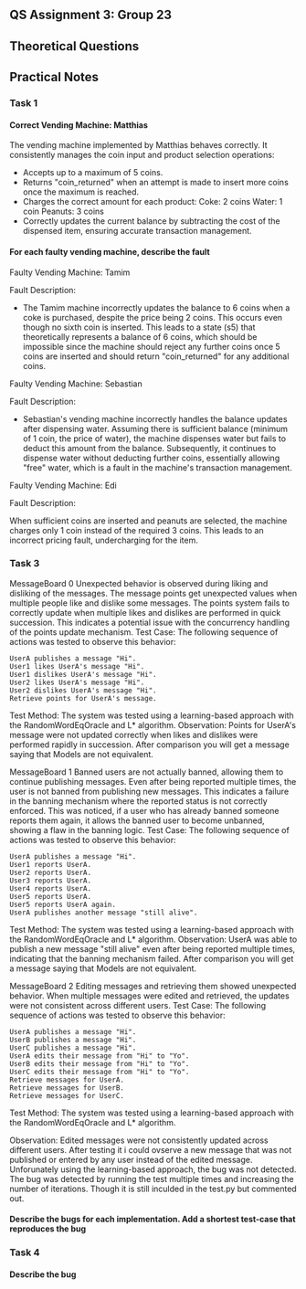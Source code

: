 ## QS Assignment 3: Group 23

## Theoretical Questions

## Practical Notes

### Task 1

#### Correct Vending Machine: Matthias
The vending machine implemented by Matthias behaves correctly. It consistently manages the coin input and product selection operations:

- Accepts up to a maximum of 5 coins.
- Returns "coin_returned" when an attempt is made to insert more coins once the maximum is reached.
- Charges the correct amount for each product:
	Coke: 2 coins
	Water: 1 coin
	Peanuts: 3 coins
- Correctly updates the current balance by subtracting the cost of the dispensed item, ensuring accurate transaction management.

#### For each faulty vending machine, describe the fault

Faulty Vending Machine: Tamim

Fault Description:

- The Tamim machine incorrectly updates the balance to 6 coins when a coke is purchased, despite the price being 2 coins. This occurs even though no sixth coin is inserted. This leads to a state (s5) that theoretically represents a balance of 6 coins, which should be impossible since the machine should reject any further coins once 5 coins are inserted and should return "coin_returned" for any additional coins.

Faulty Vending Machine: Sebastian

Fault Description:

- Sebastian's vending machine incorrectly handles the balance updates after dispensing water. Assuming there is sufficient balance (minimum of 1 coin, the price of water), the machine dispenses water but fails to deduct this amount from the balance. Subsequently, it continues to dispense water without deducting further coins, essentially allowing "free" water, which is a fault in the machine's transaction management.

Faulty Vending Machine: Edi

Fault Description:

When sufficient coins are inserted and peanuts are selected, the machine charges only 1 coin instead of the required 3 coins. This leads to an incorrect pricing fault, undercharging for the item.

### Task 3

MessageBoard 0
Unexpected behavior is observed during liking and disliking of the messages.
The message points get unexpected values when multiple people like and dislike some messages.
The points system fails to correctly update when multiple likes and dislikes are performed in quick succession.
This indicates a potential issue with the concurrency handling of the points update mechanism.
Test Case: The following sequence of actions was tested to observe this behavior:

    UserA publishes a message "Hi".
    User1 likes UserA's message "Hi".
    User1 dislikes UserA's message "Hi".
    User2 likes UserA's message "Hi".
    User2 dislikes UserA's message "Hi".
    Retrieve points for UserA's message.

Test Method: The system was tested using a learning-based approach with the RandomWordEqOracle and L* algorithm.
Observation: Points for UserA's message were not updated correctly when likes and dislikes were performed rapidly in succession.
After comparison you will get a message saying that Models are not equivalent.

MessageBoard 1
Banned users are not actually banned, allowing them to continue publishing messages.
Even after being reported multiple times, the user is not banned from publishing new messages.
This indicates a failure in the banning mechanism where the reported status is not correctly enforced.
This was noticed, if a user who has already banned someone reports them again, it allows the banned user to become unbanned, showing a flaw in the banning logic.
Test Case: The following sequence of actions was tested to observe this behavior:

    UserA publishes a message "Hi".
    User1 reports UserA.
    User2 reports UserA.
    User3 reports UserA.
    User4 reports UserA.
    User5 reports UserA.
    User5 reports UserA again.
    UserA publishes another message "still alive".

Test Method: The system was tested using a learning-based approach with the RandomWordEqOracle and L* algorithm.
Observation: UserA was able to publish a new message "still alive" even after being reported multiple times, indicating that the banning mechanism failed.
After comparison you will get a message saying that Models are not equivalent.

MessageBoard 2
Editing messages and retrieving them showed unexpected behavior.
When multiple messages were edited and retrieved, the updates were not consistent across different users.
Test Case: The following sequence of actions was tested to observe this behavior:

    UserA publishes a message "Hi".
    UserB publishes a message "Hi".
    UserC publishes a message "Hi".
    UserA edits their message from "Hi" to "Yo".
    UserB edits their message from "Hi" to "Yo".
    UserC edits their message from "Hi" to "Yo".
    Retrieve messages for UserA.
    Retrieve messages for UserB.
    Retrieve messages for UserC.
Test Method: The system was tested using a learning-based approach with the RandomWordEqOracle and L* algorithm.

Observation: Edited messages were not consistently updated across different users.
After testing it i could ovserve a new message that was not published or entered by any user instead of the edited message.
Unforunately using the learning-based approach, the bug was not detected. The bug was detected by running the test multiple times and increasing the number of iterations.
Though it is still inculded in the test.py but commented out.
#### Describe the bugs for each implementation. Add a shortest test-case that reproduces the bug 

### Task 4

#### Describe the bug
